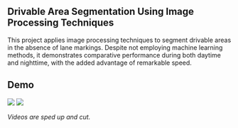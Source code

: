 ## Drivable Area Segmentation Using Image Processing Techniques

This project applies image processing techniques to segment drivable areas in the absence of lane markings. Despite not employing machine learning methods, it demonstrates comparative performance during both daytime and nighttime, with the added advantage of remarkable speed.

## Demo

![](Demo/vid1.gif)
![](Demo/vid2.gif)

*Videos are sped up and cut.*